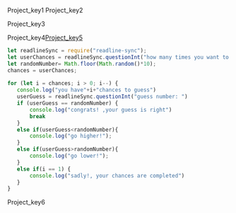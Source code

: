 Project_key1
Project_key2


Project_key3

 
 
Project_key4[Project_key5](https://www.funbrain.com/games/guess-the-number)


```javascript
let readlineSync = require("readline-sync");
let userChances = readlineSync.questionInt("how many times you want to guess: ");
let randomNumber= Math.floor(Math.random()*10);
chances = userChances;
 
for (let i = chances; i > 0; i--) {
   console.log("you have"+i+"chances to guess")
   userGuess = readlineSync.questionInt("guess number: ")
   if (userGuess == randomNumber) {
       console.log("congrats! ,your guess is right")
       break
   }
   else if(userGuess<randomNumber){
       console.log("go higher!");
   }
   else if(userGuess>randomNumber){
       console.log("go lower!");
   }
   else if(i == 1) {
       console.log("sadly!, your chances are completed")
   }
}
```

Project_key6